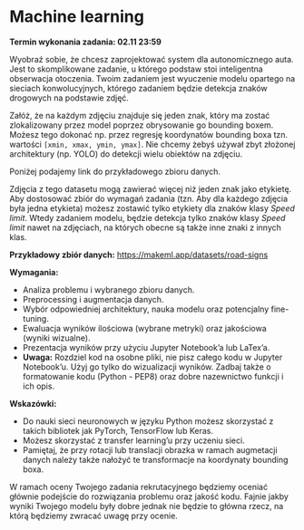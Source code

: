 # Machine learning 

**Termin wykonania zadania: 02.11 23:59**

Wyobraź sobie, że chcesz zaprojektować system dla autonomicznego auta. Jest to 
skomplikowane zadanie, u którego podstaw stoi inteligentna obserwacja otoczenia. Twoim 
zadaniem jest wyuczenie modelu opartego na sieciach konwolucyjnych, którego zadaniem 
będzie detekcja znaków drogowych na podstawie zdjęć.

Załóż, że na każdym zdjęciu znajduje się jeden znak, który ma zostać zlokalizowany przez
model poprzez obrysowanie go bounding boxem. Możesz tego dokonać np. przez regresję 
koordynatów bounding boxa tzn. wartości `[xmin, xmax, ymin, ymax]`. Nie chcemy żebyś używał 
zbyt złożonej architektury (np. YOLO) do detekcji wielu obiektów na zdjęciu.

Poniżej podajemy link do przykładowego zbioru danych. 

Zdjęcia z tego datasetu mogą zawierać więcej niż jeden znak jako etykietę. 
Aby dostosować zbiór do wymagań zadania (tzn. Aby dla każdego zdjęcia była jedna etykieta) 
możesz zostawić tylko etykiety dla znaków klasy *Speed limit*. Wtedy zadaniem modelu, 
będzie detekcja tylko znaków klasy *Speed limit* nawet na zdjęciach, na których obecne są 
także inne znaki z innych klas.

**Przykładowy zbiór danych:**
https://makeml.app/datasets/road-signs

**Wymagania:**

* Analiza problemu i wybranego zbioru danych.
* Preprocessing i augmentacja danych.
* Wybór odpowiedniej architektury, nauka modelu oraz potencjalny fine-tuning.
* Ewaluacja wyników ilościowa (wybrane metryki) oraz jakościowa (wyniki wizualne).
* Prezentacja wyników przy użyciu Jupyter Notebook’a lub LaTex’a.
* **Uwaga:** Rozdziel kod na osobne pliki, nie pisz całego kodu w Jupyter Notebook’u. Użyj go tylko do wizualizacji wyników. Zadbaj także o formatowanie kodu (Python - PEP8) oraz dobre nazewnictwo funkcji i ich opis.

**Wskazówki:**

* Do nauki sieci neuronowych w języku Python możesz skorzystać z takich bibliotek jak PyTorch, TensorFlow lub Keras.
* Możesz skorzystać z transfer learning’u przy uczeniu sieci.
* Pamiętaj, że przy rotacji lub translacji obrazka w ramach augmetacji danych należy także nałożyć te transformacje na koordynaty bounding boxa.

W ramach oceny Twojego zadania rekrutacyjnego będziemy oceniać głównie podejście do 
rozwiązania problemu oraz jakość kodu. Fajnie jakby wyniki Twojego modelu były dobre jednak
nie będzie to główna rzecz, na którą będziemy zwracać uwagę przy ocenie.